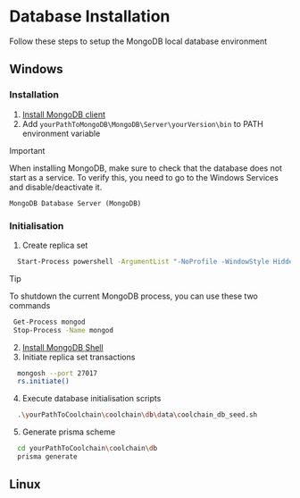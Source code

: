 # Database Installation

Follow these steps to setup the MongoDB local database environment

## Windows

### Installation

1. [Install MongoDB client](https://www.mongodb.com/docs/manual/tutorial/install-mongodb-on-windows/#install-mongodb-community-edition-on-windows)
2. Add `yourPathToMongoDB\MongoDB\Server\yourVersion\bin` to PATH environment variable

> [!IMPORTANT]
>
> When installing MongoDB, make sure to check that the database does not start as a service. To verify this, you need to
> go to the Windows Services and disable/deactivate it.
>
>`MongoDB Database Server (MongoDB)`

### Initialisation

1. Create replica set

```bash
  Start-Process powershell -ArgumentList "-NoProfile -WindowStyle Hidden -Command `"mongod.exe --replSet rs0 --dbpath 'yourPathToCoolchain\coolchain\db\data' --port 27017 --bind_ip_all`""
```

> [!TIP]
>
> To shutdown the current MongoDB process, you can use these two commands
>
>```bash
>  Get-Process mongod
>  Stop-Process -Name mongod
>```

2. [Install MongoDB Shell](https://www.mongodb.com/try/download/shell)
3. Initiate replica set transactions

```bash
  mongosh --port 27017
  rs.initiate()
```

4. Execute database initialisation scripts

```bash
  .\yourPathToCoolchain\coolchain\db\data\coolchain_db_seed.sh
```

5. Generate prisma scheme

```bash
  cd yourPathToCoolchain\coolchain\db
  prisma generate
```

## Linux